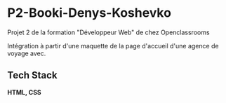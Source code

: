 # P2-Booki-Denys-Koshevko

Projet 2 de la formation "Développeur Web" de chez Openclassrooms 

Intégration à partir d'une maquette de la page d'accueil d'une agence de voyage avec.


## Tech Stack

**HTML, CSS** 
